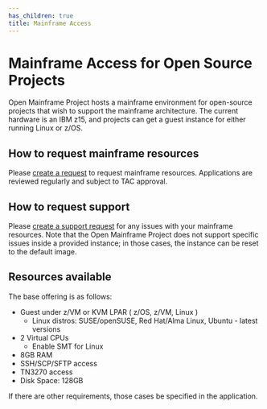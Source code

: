 ```yaml
---
has_children: true
title: Mainframe Access
---
```


# Mainframe Access for Open Source Projects

Open Mainframe Project hosts a mainframe environment for open-source projects that wish to support the mainframe architecture. The current hardware is an IBM z15, and projects can get a guest instance for either running Linux or z/OS.

## How to request mainframe resources

Please [create a request](https://github.com/openmainframeproject/tac/issues/new/choose) to request mainframe resources. Applications are reviewed regularly and subject to TAC approval. 

## How to request support

Please [create a support request](https://github.com/openmainframeproject/tac/issues/new/choose) for any issues with your mainframe resources. Note that the Open Mainframe Project does not support specific issues inside a provided instance; in those cases, the instance can be reset to the default image.

## Resources available

The base offering is as follows:

* Guest under z/VM or KVM LPAR ( z/OS, z/VM, Linux )
    * Linux distros: SUSE/openSUSE, Red Hat/Alma Linux, Ubuntu - latest versions
* 2 Virtual CPUs
    * Enable SMT for Linux
* 8GB RAM
* SSH/SCP/SFTP access
* TN3270 access
* Disk Space: 128GB

If there are other requirements, those cases be specified in the application.
